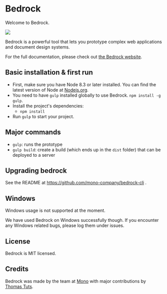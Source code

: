 # Bedrock

Welcome to Bedrock.

<img src="https://img.shields.io/github/release/mono-company/bedrock.svg">

Bedrock is a powerful tool that lets you prototype complex web applications and document design systems.

For the full documentation, please check out [the Bedrock website](https://bedrockapp.org/).

## Basic installation & first run

* First, make sure you have Node 8.3 or later installed. You can find the latest version of Node at [Nodejs.org](https://nodejs.org/en/).
* You need to have `gulp` installed globally to use Bedrock. `npm install -g gulp`.
* Install the project's dependencies:
  * `npm install`
* Run `gulp` to start your project.

## Major commands

* `gulp`: runs the prototype
* `gulp build`: create a build (which ends up in the `dist` folder) that can be deployed to a server

## Upgrading bedrock

See the README at https://github.com/mono-company/bedrock-cli .

## Windows

Windows usage is not supported at the moment.

We have used Bedrock on Windows successfully though. If you encounter any Windows related bugs, please log them under issues.

## License

Bedrock is MIT licensed.

## Credits

Bedrock was made by the team at [Mono](http://mono.company) with major contributions by [Thomas Tuts](http://thomastuts.com/).
